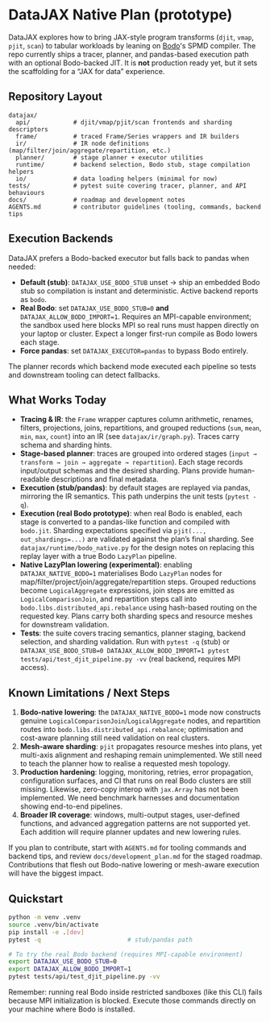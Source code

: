 # DataJAX Native Plan (prototype)

DataJAX explores how to bring JAX-style program transforms (`djit`, `vmap`, `pjit`, `scan`) to tabular workloads by leaning on [Bodo](https://github.com/bodo-ai/Bodo)'s SPMD compiler. The repo currently ships a tracer, planner, and pandas-based execution path with an optional Bodo-backed JIT. It is **not** production ready yet, but it sets the scaffolding for a “JAX for data” experience.

## Repository Layout

```
datajax/
  api/            # djit/vmap/pjit/scan frontends and sharding descriptors
  frame/          # traced Frame/Series wrappers and IR builders
  ir/             # IR node definitions (map/filter/join/aggregate/repartition, etc.)
  planner/        # stage planner + executor utilities
  runtime/        # backend selection, Bodo stub, stage compilation helpers
  io/             # data loading helpers (minimal for now)
tests/            # pytest suite covering tracer, planner, and API behaviours
docs/             # roadmap and development notes
AGENTS.md         # contributor guidelines (tooling, commands, backend tips
```

## Execution Backends

DataJAX prefers a Bodo-backed executor but falls back to pandas when needed:

- **Default (stub)**: `DATAJAX_USE_BODO_STUB` unset → ship an embedded Bodo stub so compilation is instant and deterministic. Active backend reports as `bodo`.
- **Real Bodo**: set `DATAJAX_USE_BODO_STUB=0` **and** `DATAJAX_ALLOW_BODO_IMPORT=1`. Requires an MPI-capable environment; the sandbox used here blocks MPI so real runs must happen directly on your laptop or cluster. Expect a longer first-run compile as Bodo lowers each stage.
- **Force pandas**: set `DATAJAX_EXECUTOR=pandas` to bypass Bodo entirely.

The planner records which backend mode executed each pipeline so tests and downstream tooling can detect fallbacks.

## What Works Today

- **Tracing & IR**: the `Frame` wrapper captures column arithmetic, renames, filters, projections, joins, repartitions, and grouped reductions (`sum`, `mean`, `min`, `max`, `count`) into an IR (see `datajax/ir/graph.py`). Traces carry schema and sharding hints.
- **Stage-based planner**: traces are grouped into ordered stages (`input → transform → join → aggregate → repartition`). Each stage records input/output schemas and the desired sharding. Plans provide human-readable descriptions and final metadata.
- **Execution (stub/pandas)**: by default stages are replayed via pandas, mirroring the IR semantics. This path underpins the unit tests (`pytest -q`).
- **Execution (real Bodo prototype)**: when real Bodo is enabled, each stage is converted to a pandas-like function and compiled with `bodo.jit`. Sharding expectations specified via `pjit(..., out_shardings=...)` are validated against the plan’s final sharding. See `datajax/runtime/bodo_native.py` for the design notes on replacing this replay layer with a true Bodo `LazyPlan` pipeline.
- **Native LazyPlan lowering (experimental)**: enabling `DATAJAX_NATIVE_BODO=1` materialises Bodo `LazyPlan` nodes for map/filter/project/join/aggregate/repartition steps. Grouped reductions become `LogicalAggregate` expressions, join steps are emitted as `LogicalComparisonJoin`, and repartition steps call into `bodo.libs.distributed_api.rebalance` using hash-based routing on the requested key. Plans carry both sharding specs and resource meshes for downstream validation.
- **Tests**: the suite covers tracing semantics, planner staging, backend selection, and sharding validation. Run with `pytest -q` (stub) or `DATAJAX_USE_BODO_STUB=0 DATAJAX_ALLOW_BODO_IMPORT=1 pytest tests/api/test_djit_pipeline.py -vv` (real backend, requires MPI access).

## Known Limitations / Next Steps

1. **Bodo-native lowering**: the `DATAJAX_NATIVE_BODO=1` mode now constructs genuine `LogicalComparisonJoin`/`LogicalAggregate` nodes, and repartition routes into `bodo.libs.distributed_api.rebalance`; optimisation and cost-aware planning still need validation on real clusters.
2. **Mesh-aware sharding**: `pjit` propagates resource meshes into plans, yet multi-axis alignment and reshaping remain unimplemented. We still need to teach the planner how to realise a requested mesh topology.
3. **Production hardening**: logging, monitoring, retries, error propagation, configuration surfaces, and CI that runs on real Bodo clusters are still missing. Likewise, zero-copy interop with `jax.Array` has not been implemented. We need benchmark harnesses and documentation showing end-to-end pipelines.
4. **Broader IR coverage**: windows, multi-output stages, user-defined functions, and advanced aggregation patterns are not supported yet. Each addition will require planner updates and new lowering rules.

If you plan to contribute, start with `AGENTS.md` for tooling commands and backend tips, and review `docs/development_plan.md` for the staged roadmap. Contributions that flesh out Bodo-native lowering or mesh-aware execution will have the biggest impact.

## Quickstart

```bash
python -m venv .venv
source .venv/bin/activate
pip install -e .[dev]
pytest -q                        # stub/pandas path

# To try the real Bodo backend (requires MPI-capable environment)
export DATAJAX_USE_BODO_STUB=0
export DATAJAX_ALLOW_BODO_IMPORT=1
pytest tests/api/test_djit_pipeline.py -vv
```

Remember: running real Bodo inside restricted sandboxes (like this CLI) fails because MPI initialization is blocked. Execute those commands directly on your machine where Bodo is installed.
